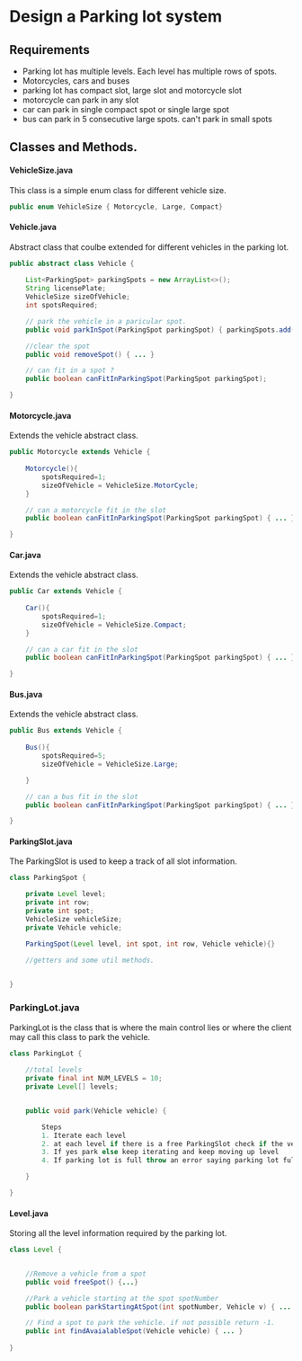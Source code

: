 
# Design a Parking lot system

## Requirements 
* Parking lot has multiple levels. Each level has multiple rows of spots.
* Motorcycles, cars and buses
* parking lot has compact slot, large slot and motorcycle slot
* motorcycle can park in any slot
* car can park in single compact spot or single large spot
* bus can park in 5 consecutive large spots. can't park in small spots

## Classes and Methods.

#### VehicleSize.java 
This class is a simple enum class for different vehicle size.
```java
public enum VehicleSize { Motorcycle, Large, Compact}
```

#### Vehicle.java
Abstract class that coulbe extended for different vehicles in the parking lot.

```java
public abstract class Vehicle {
	
	List<ParkingSpot> parkingSpots = new ArrayList<>();
	String licensePlate;
	VehicleSize sizeOfVehicle;
	int spotsRequired;

	// park the vehicle in a paricular spot.
	public void parkInSpot(ParkingSpot parkingSpot) { parkingSpots.add(parkingSpot); }

	//clear the spot 
	public void removeSpot() { ... }

	// can fit in a spot ?
	public boolean canFitInParkingSpot(ParkingSpot parkingSpot);

}
```

#### Motorcycle.java
Extends the vehicle abstract class.

```java
public Motorcycle extends Vehicle {
	
	Motorcycle(){
		spotsRequired=1;
		sizeOfVehicle = VehicleSize.MotorCycle;
	}

	// can a motorcycle fit in the slot 
	public boolean canFitInParkingSpot(ParkingSpot parkingSpot) { ... }

}
```

#### Car.java
Extends the vehicle abstract class.

```java
public Car extends Vehicle {
	
	Car(){
		spotsRequired=1;
		sizeOfVehicle = VehicleSize.Compact;
	}

	// can a car fit in the slot 
	public boolean canFitInParkingSpot(ParkingSpot parkingSpot) { ... }

}
```

#### Bus.java
Extends the vehicle abstract class.

```java
public Bus extends Vehicle {
	
	Bus(){
		spotsRequired=5;
		sizeOfVehicle = VehicleSize.Large;

	}

	// can a bus fit in the slot 
	public boolean canFitInParkingSpot(ParkingSpot parkingSpot) { ... }

}
```

#### ParkingSlot.java
The ParkingSlot is used to keep a track of all slot information.

```java
class ParkingSpot {

	private Level level;
	private int row;
	private int spot;
	VehicleSize vehicleSize;
	private Vehicle vehicle;

	ParkingSpot(Level level, int spot, int row, Vehicle vehicle){}

	//getters and some util methods.

	
}
```

### ParkingLot.java
ParkingLot is the class that is where the main control lies or where the client may call
this class to park the vehicle.

```java
class ParkingLot {
	
	//total levels
	private final int NUM_LEVELS = 10;
	private Level[] levels; 


	public void park(Vehicle vehicle) {

		Steps
		1. Iterate each level
		2. at each level if there is a free ParkingSlot check if the vehicle fits
		3. If yes park else keep iterating and keep moving up level
		4. If parking lot is full throw an error saying parking lot full

	}

}
```
#### Level.java
Storing all the level information required by the parking lot.

```java
class Level {


	//Remove a vehicle from a spot
	public void freeSpot() {...}

	//Park a vehicle starting at the spot spotNumber
	public boolean parkStartingAtSpot(int spotNumber, Vehicle v) { ... }

	// Find a spot to park the vehicle. if not possible return -1.
	public int findAvaialableSpot(Vehicle vehicle) { ... }
	
}
```